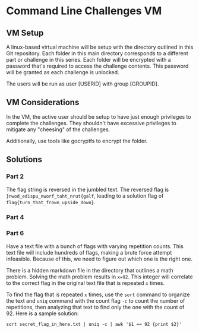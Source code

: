 # Command Line Challenges VM

## VM Setup
A linux-based virtual machine will be setup with the directory outlined in this Git repository. Each folder in this main directory corresponds to a different part or challenge in this series. Each folder will be encrypted with a password that's required to access the challenge contents. This password will be granted as each challenge is unlocked.

The users will be run as user [USERID] with group [GROUPID]. 

## VM Considerations
In the VM, the active user should be setup to have just enough privileges to complete the challenges. They shouldn't have excessive privileges to mitigate any "cheesing" of the challenges.

Additionally, use tools like gocryptfs to encrypt the folder.

## Solutions
### Part 2
The flag string is reversed in the jumbled text. 
The reversed flag is `}nwod_edispu_nworf_taht_nrut{galf`, leading to a solution flag of `flag{turn_that_frown_upside_down}`.

### Part 4


### Part 6
Have a text file with a bunch of flags with varying repetition counts. This text file will include hundreds of flags, making a brute force attempt infeasible. Because of this, we need to figure out which one is the right one.

There is a hidden markdown file in the directory that outlines a math problem. Solving the math problem results in `x=92`. This integer will correlate to the correct flag in the original text file that is repeated `x` times.

To find the flag that is repeated `x` times, use the `sort` command to organize the text and `uniq` command with the count flag `-c` to count the number of repetitions, then analyzing that text to find only the one with the count of 92. Here is a sample solution:

```
sort secret_flag_in_here.txt | uniq -c | awk '$1 == 92 {print $2}'
```
